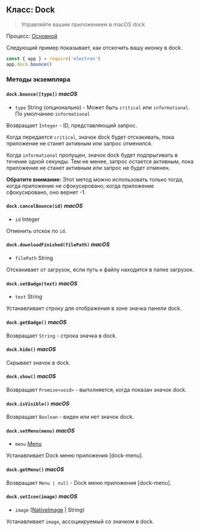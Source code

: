 ## Класс: Dock

> Управляйте вашим приложением в macOS dock

Процесс: [Основной](../glossary.md#main-process)

Следующий пример показывает, как отскочить вашу иконку в dock.

```javascript
const { app } = require('electron')
app.dock.bounce()
```

### Методы экземпляра

#### `dock.bounce([type])` _macOS_

* `type` String (опционально) - Может быть `critical` или `informational`. По умолчанию `informational`

Возвращает `Integer` - ID, представляющий запрос.

Когда передается `critical`, значок dock будет отскакивать, пока приложение не станет активным или запрос отменился.

Когда `informational` пропущен, значок dock будет подпрыгивать в течение одной секунды. Тем не менее, запрос остается активным, пока приложение не станет активным или запрос не будет отменен.

**Обратите внимание:** Этот метод можно использовать только тогда, когда приложение не сфокусировано; когда приложение сфокусировано, оно вернет -1.

#### `dock.cancelBounce(id)` _macOS_

* `id` Integer

Отменить отскок по `id`.

#### `dock.downloadFinished(filePath)` _macOS_

* `filePath` String

Отскакивает от загрузок, если путь к файлу находится в папке загрузок.

#### `dock.setBadge(text)` _macOS_

* `text` String

Устанавливает строку для отображения в зоне значка панели dock.

#### `dock.getBadge()` _macOS_

Возвращает `String` - строка значка в dock.

#### `dock.hide()` _macOS_

Скрывает значок в dock.

#### `dock.show()` _macOS_

Возвращает `Promise<void>` - выполняется, когда показан значок dock.

#### `dock.isVisible()` _macOS_

Возвращает `Boolean` - виден или нет значок dock.

#### `dock.setMenu(menu)` _macOS_

* `menu` [Menu](menu.md)

Устанавливает Dock меню приложения [dock-menu].

#### `dock.getMenu()` _macOS_

Возвращает `Menu | null` - Dock меню приложения [dock-menu].

#### `dock.setIcon(image)` _macOS_

* `image` ([NativeImage](native-image.md) | String)

Устанавливает `image`, ассоциируемый со значком в dock.
